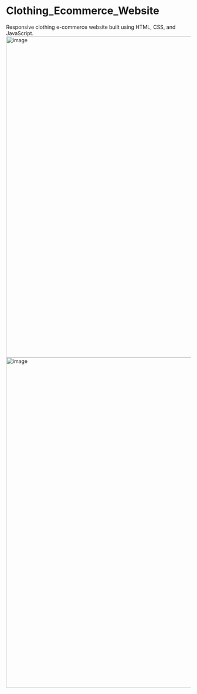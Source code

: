 # Clothing_Ecommerce_Website
Responsive clothing e-commerce website built using HTML, CSS, and JavaScript.
<img width="1895" height="876" alt="image" src="https://github.com/user-attachments/assets/fc68eda3-b003-4df7-bc14-676fe1a96c9a" />
<img width="1892" height="902" alt="image" src="https://github.com/user-attachments/assets/6d7a2e5c-e409-4d4d-8f64-416c373048e6" />


